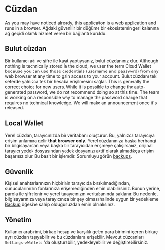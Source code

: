 # Cüzdan

As you may have noticed already, this application is a web application and runs in a browser. Ağdaki güvenilir bir düğüme bir ekosistemin geri kalanına ağ geçidi olarak hizmet veren bir bağlantı kuruldu.

## Bulut cüzdan

Bir kullanıcı adı ve şifre ile kayıt yaptıysanız, bulut cüzdanınız olur. Although nothing is technically stored in the cloud, we user the term Cloud Wallet because you can use these credentials (username and password) from any web browser at any time to gain access to your account. Bulut cüzdanı tek seferde yalnızca tek bir hesaba erişilmesini sağlar. This is generally the correct choice for new users. While it is possible to change the auto-generated password, we do not recommend doing so at this time. The team is working on a responsible way to manage the password change that requires no technical knowledge. We will make an announcement once it's released.

## Local Wallet

Yerel cüzdan, tarayıcınızda bir veritabanı oluşturur. Bu, yalnızca tarayıcıya erişim anlamına gelir **that browser only**. Yerel cüzdanınıza başka herhangi bir bilgisayardan veya başka bir tarayıcıdan erişmeye çalışırsanız, orijinal tarayıcı yedek dosyasından yedek dosyanızı aktif olarak almadıkça erişim başarısız olur. Bu basit bir işlemdir. Sorumluyu görün [backups](/help/introduction/backups).

## Güvenlik

Kişisel anahtarlarınızın hiçbirinin tarayıcıda bırakılmadığından, sunucularımızın fonlarınıza erişemediğinden emin olabilirsiniz. Bunun yerine, parola ile şifrelenir ve yerel tarayıcınızın veritabanında saklanır. Bu nedenle, bilgisayarınıza veya tarayıcınıza bir şey olması halinde uygun bir yedekleme [Backup](../introduction/backups.md) öğesine sahip olduğunuzdan emin olmalısınız.

## Yönetim

Kullanıcı arabirimi, birkaç hesap ve karşılık gelen para birimini içeren birkaç ayrı cüzdan taşıyabilir ve bu cüzdanlara erişebilir. Mevcut cüzdanları `Settings->Wallets` 'da oluşturabilir, yedekleyebilir ve değiştirebilirsiniz.